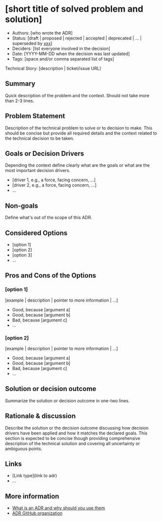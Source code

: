 # [short title of solved problem and solution]

- Authors: [who wrote the ADR]
- Status: [draft | proposed | rejected | accepted | deprecated | … | superseded by [xxx](xxx.md)]
- Deciders: [list everyone involved in the decision]  <!-- optional - to be formalised -->
- Date: [YYYY-MM-DD when the decision was last updated]
- Tags: [space and/or comma separated list of tags]

Technical Story: [description | ticket/issue URL] <!-- optional -->

## Summary 

Quick description of the problem and the context. Should not take more than 2-3 lines.

## Problem Statement

Description of the technical problem to solve or to decision to make. This should be concise but provide all required details and the context related to the technical decision to be taken.

## Goals or Decision Drivers

Depending the context define clearly what are the goals or what are the most important decision drivers.

- [driver 1, e.g., a force, facing concern, …]
- [driver 2, e.g., a force, facing concern, …]
- … <!-- numbers of drivers can vary -->

## Non-goals

Define what's out of the scope of this ADR.

## Considered Options <!-- optional -->

- [option 1]
- [option 2]
- [option 3]
- … <!-- numbers of options can vary -->


## Pros and Cons of the Options <!-- optional -->

### [option 1]

[example | description | pointer to more information | …] <!-- optional -->

- Good, because [argument a]
- Good, because [argument b]
- Bad, because [argument c]
- … <!-- numbers of pros and cons can vary -->

### [option 2]

[example | description | pointer to more information | …] <!-- optional -->

- Good, because [argument a]
- Good, because [argument b]
- Bad, because [argument c]
- … <!-- numbers of pros and cons can vary -->


## Solution or decision outcome

Summarize the solution or decision outcome in one-two lines.

## Rationale & discussion

Describe the solution or the decision outcome discussing how decision drivers have been applied and how it matches the declared goals. This section is expected to be concise though providing comprehensive description of the technical solution and covering all uncertainty or ambiguous points.

## Links <!-- optional -->

- [Link type](link to adr) <!-- example: Refined by [xxx](yyyymmdd-xxx.md) -->
- … <!-- numbers of links can vary -->

## More information

- [What is an ADR and why should you use them](https://github.com/thomvaill/log4brains/tree/master#-what-is-an-adr-and-why-should-you-use-them)
- [ADR GitHub organization](https://adr.github.io/)

